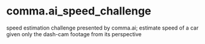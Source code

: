 # comma.ai_speed_challenge
speed estimation challenge presented by comma.ai; estimate speed of a car given only the dash-cam footage from its perspective
